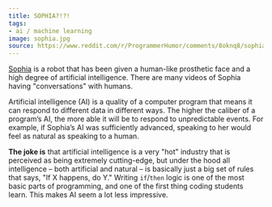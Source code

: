 ```yaml
---
title: SOPHIA?!?!
tags:
- ai / machine learning
image: sophia.jpg
source: https://www.reddit.com/r/ProgrammerHumor/comments/8oknq8/sophia/
---
```


[Sophia](https://en.wikipedia.org/wiki/Sophia_(robot)) is a robot that has been given a human-like prosthetic face and a high degree of artificial intelligence. There are many videos of Sophia having "conversations" with humans.

Artificial intelligence (AI) is a quality of a computer program that means it can respond to different data in different ways. The higher the caliber of a program’s AI, the more able it will be to respond to unpredictable events. For example, if Sophia’s AI was sufficiently advanced, speaking to her would feel as natural as speaking to a human.

**The joke is** that artificial intelligence is a very "hot" industry that is perceived as being extremely cutting-edge, but under the hood all intelligence – both artificial and natural – is basically just a big set of rules that says, "If X happens, do Y." Writing `if`/`then` logic is one of the most basic parts of programming, and one of the first thing coding students learn. This makes AI seem a lot less impressive.